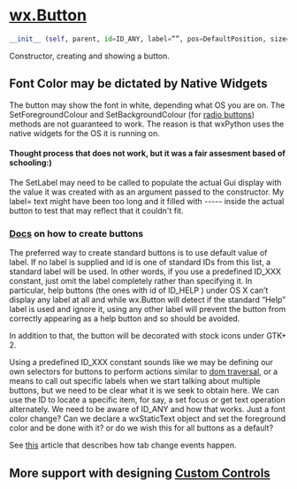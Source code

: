 # [wx.Button](https://wxpython.org/Phoenix/docs/html/wx.Button.html)
```py
__init__ (self, parent, id=ID_ANY, label=””, pos=DefaultPosition, size=DefaultSize, style=0, validator=DefaultValidator, name=ButtonNameStr)
```
Constructor, creating and showing a button.

## Font Color may be dictated by Native Widgets
The button may show the font in white, depending what OS you are on. The SetForegroundColour and SetBackgroundColour (for [radio buttons](https://stackoverflow.com/questions/30901128/changing-font-color-of-wxpython-radio-button)) methods are not guaranteed to work. The reason is that 
wxPython uses the native widgets for the OS it is running on. 

#### Thought process that does not work, but it was a fair assesment based of schooling:)
The SetLabel may need to be called to populate the actual Gui display with the value it was created with as an argument passed to the constructor. My label= text might have been too long and it filled with ----- inside the actual button to test that may reflect that it couldn't fit.

### [Docs](https://wxpython.org/Phoenix/docs/html/wx.Button.html) on how to create buttons

The preferred way to create standard buttons is to use default value of label. If no label is supplied and id is one of standard IDs from this list, a standard label will be used. In other words, if you use a predefined ID_XXX constant, just omit the label completely rather than specifying it. In particular, help buttons (the ones with id of ID_HELP ) under OS X can’t display any label at all and while wx.Button will detect if the standard “Help” label is used and ignore it, using any other label will prevent the button from correctly appearing as a help button and so should be avoided.

In addition to that, the button will be decorated with stock icons under GTK+ 2.

Using a predefined ID_XXX constant sounds like we may be defining our own selectors for buttons to perform actions similar to [dom traversal](https://developer.mozilla.org/en-US/docs/Web/API/Document_Object_Model/Introduction), or a means to call out specific labels when we start talking about multiple buttons, but we need to be clear what it is we seek to obtain here. We can use the ID to locate a specific item, for say, a set focus or get text operation alternately. We need to be aware of ID_ANY and how that works. Just a font color change? Can we declare a wxStaticText object and set the foreground color and be done with it? or do we wish this for all buttons as a default?

See [this](http://www.blog.pythonlibrary.org/2019/06/05/getting-the-correct-notebook-tab-across-platforms-in-wxpython/) article that describes how tab change events happen.

## More support with designing [Custom Controls](https://wiki.wxpython.org/CreatingCustomControls)